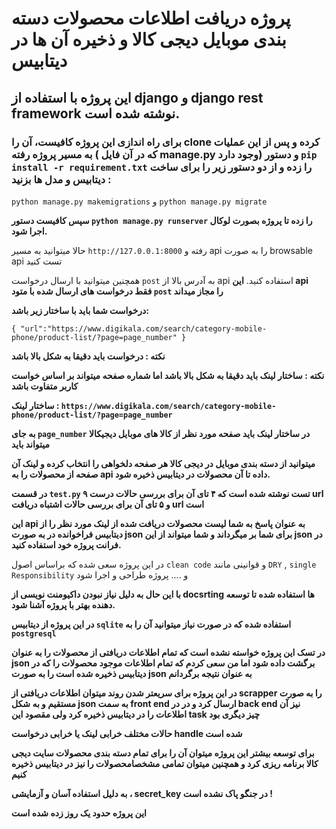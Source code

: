 # پروژه دریافت اطلاعات محصولات دسته بندی موبایل دیجی کالا و ذخیره آن ها در دیتابیس

## این پروژه با استفاده از django و django rest framework نوشته شده است.

### برای راه اندازی این پروژه کافیست، آن را clone کرده و پس از این عملیات  به مسیر پروژه رفته ( که در آن فایل manage.py وجود دارد) و دستور ‍‍`pip install -r requirement.txt` را زده و از دو دستور زیر را برای ساخت دیتابیس و مدل ها بزنید :
`python manage.py makemigrations` و `python manage.py migrate`

**سپس کافیست دستور `python manage.py runserver` را زده تا پروژه بصورت لوکال اجرا شود.**

حالا میتوانید به مسیر `http://127.0.0.1:8000` رفته و api را به صورت browsable api  تست کنید

همچنین میتوانید با ارسال درخواست `post` به آدرس بالا از api استفاده کنید.
**این api فقط درخواست های ارسال شده با متود `post` را مجاز میداند**

**درخواست شما باید با ساختار زیر باشد:**


`{
"url":"https://www.digikala.com/search/category-mobile-phone/product-list/?page=page_number"
}`

**نکته : درخواست باید دقیقا به شکل بالا باشد**

**نکته : ساختار لینک باید دقیقا به شکل بالا باشد اما شماره صفحه میتواند بر اساس خواست کاربر متفاوت باشد**

**ساختار لینک : `https://www.digikala.com/search/category-mobile-phone/product-list/?page=page_number`**

**به جای `page_number` در ساختار لینک باید صفحه مورد نظر از کالا های موبایل دیجیکالا میتواند باید**

**میتوانید از دسته بندی موبایل در دیجی کالا هر صفحه دلخواهی را انتخاب کرده و لینک آن صفحه از محصولات را به api داده تا آن محصولات در دیتابیس ذخیره شود.**

**در قسمت `test.py` ۹ تست نوشته شده است که ۴ تای آن برای بررسی حالات درست url و ۵ تای آن برای بررسی حالات اشتباه دریافت url است**

**این api به عنوان پاسخ به شما لیست محصولات دریافت شده از لینک مورد نظر را از دیتابیس فراخوانده در به صورت json برای شما بر میگرداند و شما میتواند از این json در فرانت پروژه خود استفاده کنید.**

در این پروژه سعی شده که براساس اصول `clean code` و قوانینی مانند `DRY` , `single Responsibility` و .... پروژه طراحی و اجرا شود 

**با این حال به دلیل نیاز نبودن داکیومنت نویسی از docsrting ها استفاده شده تا توسعه دهنده بهتر با پروژه آشنا شود.**

**در این پروژه از دیتابیس `sqlite` استفاده شده که در صورت نیاز میتوانید آن را به `postgresql`**

**در تسک این پروژه خواسته نشده است که تمام اطلاعات دریافتی از محصولات را به عنوان json برگشت داده شود اما من سعی کردم که تمام اطلاعات موجود محصولات را که در دیتابیس ذخیره شده است را به صورت json به عنوان نتیجه برگردانم**

**در این پروژه برای سریعتر شدن روند میتوان اطلاعات دریافتی از scrapper را به صورت مستقیم و به شکل json به سمت front end ارسال کرد و در در back end نیز ‌آن اطلاعات را در دیتابیس ذخیره کرد ولی مقصود این task چیز دیگری بود**

**حالات مختلف خرابی لینک یا خرابی درخواست handle شده است**

**برای توسعه بیشتر این پروژه میتوان آن را برای تمام دسته بندی محصولات سایت دیجی کالا برنامه ریزی کرد و همچنین میتوان تمامی مشخصامحصولات را نیز در دیتابیس ذخیره کنیم**

**به دلیل استفاده آسان و آزمایشی ، secret_key در جنگو پاک نشده است !**


**این پروژه حدود یک روز زده شده است**

